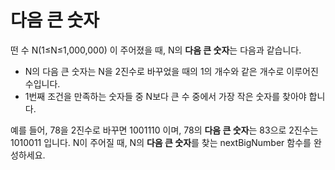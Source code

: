 # 다음 큰 숫자
떤 수 N(1≤N≤1,000,000) 이 주어졌을 때, N의 **다음 큰 숫자**는 다음과 같습니다.

* N의 다음 큰 숫자는 N을 2진수로 바꾸었을 때의 1의 개수와 같은 개수로 이루어진 수입니다.
* 1번째 조건을 만족하는 숫자들 중 N보다 큰 수 중에서 가장 작은 숫자를 찾아야 합니다.

예를 들어, 78을 2진수로 바꾸면 1001110 이며, 78의 **다음 큰 숫자**는 83으로 2진수는 1010011 입니다.
N이 주어질 때, N의 **다음 큰 숫자**를 찾는 nextBigNumber 함수를 완성하세요.